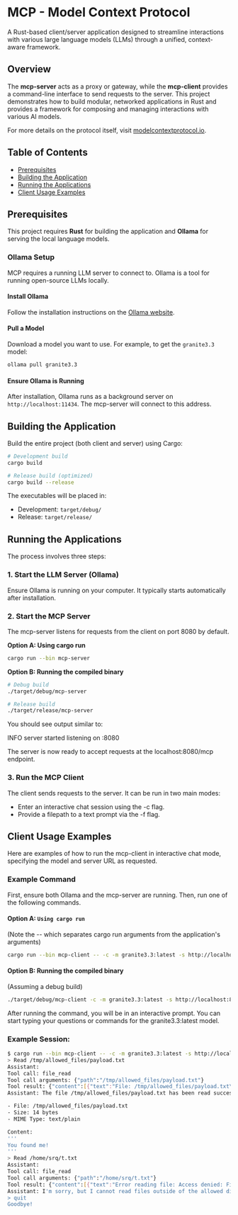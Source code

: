 # MCP - Model Context Protocol

A Rust-based client/server application designed to streamline interactions with various large language models (LLMs) through a unified, context-aware framework.

## Overview

The **mcp-server** acts as a proxy or gateway, while the **mcp-client** provides a command-line interface to send requests to the server. This project demonstrates how to build modular, networked applications in Rust and provides a framework for composing and managing interactions with various AI models.

For more details on the protocol itself, visit [modelcontextprotocol.io](https://modelcontextprotocol.io).

## Table of Contents

- [Prerequisites](#prerequisites)
- [Building the Application](#building-the-application)
- [Running the Applications](#running-the-applications)
- [Client Usage Examples](#client-usage-examples)

## Prerequisites

This project requires **Rust** for building the application and **Ollama** for serving the local language models.

### Ollama Setup

MCP requires a running LLM server to connect to. Ollama is a tool for running open-source LLMs locally.

#### Install Ollama
Follow the installation instructions on the [Ollama website](https://ollama.com).

#### Pull a Model
Download a model you want to use. For example, to get the `granite3.3` model:

```bash
ollama pull granite3.3
```

#### Ensure Ollama is Running
After installation, Ollama runs as a background server on `http://localhost:11434`. The mcp-server will connect to this address.

## Building the Application

Build the entire project (both client and server) using Cargo:

```bash
# Development build
cargo build

# Release build (optimized)
cargo build --release
```

The executables will be placed in:
- Development: `target/debug/`
- Release: `target/release/`

## Running the Applications

The process involves three steps:

### 1. Start the LLM Server (Ollama)

Ensure Ollama is running on your computer. It typically starts automatically after installation.

### 2. Start the MCP Server

The mcp-server listens for requests from the client on port 8080 by default.

**Option A: Using cargo run**
```bash
cargo run --bin mcp-server
```

**Option B: Running the compiled binary**
```bash
# Debug build
./target/debug/mcp-server

# Release build
./target/release/mcp-server
```

You should see output similar to:

INFO server started listening on :8080

The server is now ready to accept requests at the localhost:8080/mcp endpoint.

### 3. Run the MCP Client

The client sends requests to the server. It can be run in two main modes:

- Enter an interactive chat session using the -c flag.
- Provide a filepath to a text prompt via the -f flag.

## Client Usage Examples

Here are examples of how to run the mcp-client in interactive chat mode, specifying the model and server URL as requested.

### Example Command

First, ensure both Ollama and the mcp-server are running. Then, run one of the following commands.

#### Option A: `Using cargo run`
(Note the -- which separates cargo run arguments from the application's arguments)
```bash
cargo run --bin mcp-client -- -c -m granite3.3:latest -s http://localhost:8080/mcp
```

#### Option B: Running the compiled binary
(Assuming a debug build)
```bash
./target/debug/mcp-client -c -m granite3.3:latest -s http://localhost:8080/mcp
```

After running the command, you will be in an interactive prompt. You can start typing your questions or commands for the granite3.3:latest model.

### Example Session:
```bash
$ cargo run --bin mcp-client -- -c -m granite3.3:latest -s http://localhost:8080/mcp
> Read /tmp/allowed_files/payload.txt
Assistant: 
Tool call: file_read
Tool call arguments: {"path":"/tmp/allowed_files/payload.txt"}
Tool result: {"content":[{"text":"File: /tmp/allowed_files/payload.txt\nSize: 14 bytes\nMIME Type: text/plain\n\nContent:\nYou found me!\n","type":"text"}]}
Assistant: The file /tmp/allowed_files/payload.txt has been read successfully. Here are the details: 

- File: /tmp/allowed_files/payload.txt
- Size: 14 bytes
- MIME Type: text/plain

Content:
'''
You found me!
'''
> Read /home/srq/t.txt
Assistant: 
Tool call: file_read
Tool call arguments: {"path":"/home/srq/t.txt"}
Tool result: {"content":[{"text":"Error reading file: Access denied: File path must be within /tmp/allowed_files/","type":"text"}]}
Assistant: I'm sorry, but I cannot read files outside of the allowed directory. The file at /home/srq/t.txt is not accessible due to restricted permissions. Please provide a valid path that resides within /tmp/allowed_files/.
> quit
Goodbye!
```
